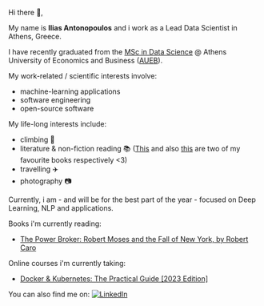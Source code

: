 
Hi there 👋,

My name is **Ilias Antonopoulos** and i work as a Lead Data Scientist in Athens, Greece.

I have recently graduated from the [MSc in Data Science](https://datascience.aueb.gr/) @ Athens University of Economics and Business ([AUEB](https://www.aueb.gr/en)).

My work-related / scientific interests involve:
- machine-learning applications
- software engineering
- open-source software

My life-long interests include:
- climbing  :climbing:
- literature & non-fiction reading :books: ([This](https://en.wikipedia.org/wiki/A_Brief_History_of_Seven_Killings) and also [this](https://en.wikipedia.org/wiki/Why_Nations_Fail) are two of my favourite books respectively <3)
- travelling :airplane: 
- photography :camera:

Currently, i am - and will be for the best part of the year - focused on Deep Learning, NLP and applications.

Books i'm currently reading:
- [The Power Broker: Robert Moses and the Fall of New York, by Robert Caro](https://en.wikipedia.org/wiki/The_Power_Broker)

Online courses i'm currently taking:
- [Docker & Kubernetes: The Practical Guide [2023 Edition]](https://www.udemy.com/course/docker-kubernetes-the-practical-guide/)

You can also find me on: [![LinkedIn][1.1]][1]

<!-- Icons -->
[1.1]: https://raw.githubusercontent.com/MartinHeinz/MartinHeinz/master/linkedin-3-16.png (LinkedIn icon without padding)

<!-- Links to your social media accounts -->
[1]: https://www.linkedin.com/in/ilias-ant/

<!--
**ilias-ant/ilias-ant** is a ✨ _special_ ✨ repository because its `README.md` (this file) appears on your GitHub profile.

Here are some ideas to get you started:

- 🔭 I’m currently working on ...
- 🌱 I’m currently learning ...
- 👯 I’m looking to collaborate on ...
- 🤔 I’m looking for help with ...
- 💬 Ask me about ...
- 📫 How to reach me: ...
- 😄 Pronouns: ...
- ⚡ Fun fact: ...
-->
